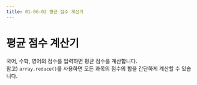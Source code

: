 ```yaml
---
title: 01-06-02 평균 점수 계산기
---
```


# 평균 점수 계산기

국어, 수학, 영어의 점수를 입력하면 평균 점수를 계산합니다.  
참고) `array.reduce()`를 사용하면 모든 과목의 점수의 합을 간단하게 계산할 수 있습니다.  
